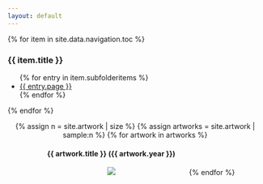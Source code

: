 ```yaml
---
layout: default
---
```

{% for item in site.data.navigation.toc %}
    <h3>{{ item.title }}</h3>
      <ul>
        {% for entry in item.subfolderitems %}
          <li><a href="{{ entry.url }}">{{ entry.page }}</a></li>
        {% endfor %}
      </ul>
  {% endfor %}

<div style="display:block; text-align:center;">
{% assign n = site.artwork | size %}
{% assign artworks = site.artwork | sample:n %}
{% for artwork in artworks %}
<a href="{{ artwork.url }}"><div style="height: 300px; width: 300px; min-width:300px; min-height:300px; display:inline-block;">
  <h4>{{ artwork.title }} ({{ artwork.year }})</h4>
  <div style="width:100%; height:250px; text-align:center;">
  <img src="/assets/{{ artwork.catalogue }}-thumbnail.png"/>
  </div>
  </div></a>
{% endfor %}
</div>
